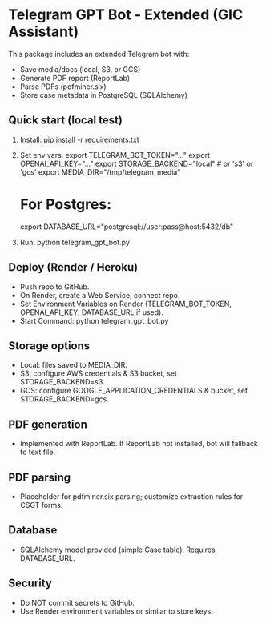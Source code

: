 # Telegram GPT Bot - Extended (GIC Assistant)

This package includes an extended Telegram bot with:
- Save media/docs (local, S3, or GCS)
- Generate PDF report (ReportLab)
- Parse PDFs (pdfminer.six)
- Store case metadata in PostgreSQL (SQLAlchemy)

## Quick start (local test)
1. Install:
   pip install -r requirements.txt

2. Set env vars:
   export TELEGRAM_BOT_TOKEN="..."
   export OPENAI_API_KEY="..."
   export STORAGE_BACKEND="local"   # or 's3' or 'gcs'
   export MEDIA_DIR="/tmp/telegram_media"
   # For Postgres:
   export DATABASE_URL="postgresql://user:pass@host:5432/db"

3. Run:
   python telegram_gpt_bot.py

## Deploy (Render / Heroku)
- Push repo to GitHub.
- On Render, create a Web Service, connect repo.
- Set Environment Variables on Render (TELEGRAM_BOT_TOKEN, OPENAI_API_KEY, DATABASE_URL if used).
- Start Command: python telegram_gpt_bot.py

## Storage options
- Local: files saved to MEDIA_DIR.
- S3: configure AWS credentials & S3 bucket, set STORAGE_BACKEND=s3.
- GCS: configure GOOGLE_APPLICATION_CREDENTIALS & bucket, set STORAGE_BACKEND=gcs.

## PDF generation
- Implemented with ReportLab. If ReportLab not installed, bot will fallback to text file.

## PDF parsing
- Placeholder for pdfminer.six parsing; customize extraction rules for CSGT forms.

## Database
- SQLAlchemy model provided (simple Case table). Requires DATABASE_URL.

## Security
- Do NOT commit secrets to GitHub.
- Use Render environment variables or similar to store keys.
